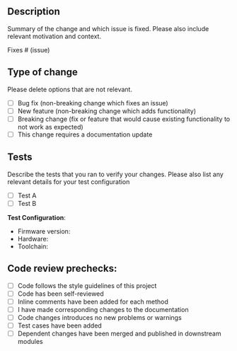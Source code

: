 ## Description

Summary of the change and which issue is fixed. Please also include relevant motivation and context. 

Fixes # (issue)

## Type of change

Please delete options that are not relevant.

- [ ] Bug fix (non-breaking change which fixes an issue)
- [ ] New feature (non-breaking change which adds functionality)
- [ ] Breaking change (fix or feature that would cause existing functionality to not work as expected)
- [ ] This change requires a documentation update

## Tests

Describe the tests that you ran to verify your changes. Please also list any relevant details for your test configuration

- [ ] Test A
- [ ] Test B

**Test Configuration**:
* Firmware version:
* Hardware:
* Toolchain:

## Code review prechecks:

- [ ] Code follows the style guidelines of this project
- [ ] Code has been self-reviewed
- [ ] Inline comments have been added for each method
- [ ] I have made corresponding changes to the documentation
- [ ] Code changes introduces no new problems or warnings
- [ ] Test cases have been added 
- [ ] Dependent changes have been merged and published in downstream modules